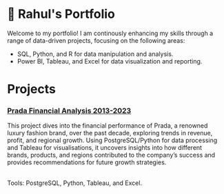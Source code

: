 # 🚀 Rahul's Portfolio
Welcome to my portfolio! I am continously enhancing my skills through a range of data-driven projects, focusing on the following areas:
- SQL, Python, and R for data manipulation and analysis.
- Power BI, Tableau, and Excel for data visualization and reporting.

<h1>Projects</h1>
<h3><a href='https://github.com/rahul-singh0/prada-financial-analysis'>Prada Financial Analysis 2013-2023</a></h3>
This project dives into the financial performance of Prada, a renowned luxury fashion brand, over the past decade, exploring trends in revenue, profit, and regional growth. Using PostgreSQL/Python for data processing and Tableau for visualisations, it uncovers insights into how different brands, products, and regions contributed to the company’s success and provides recommendations for future growth strategies.

<br>Tools: PostgreSQL, Python, Tableau, and Excel.
